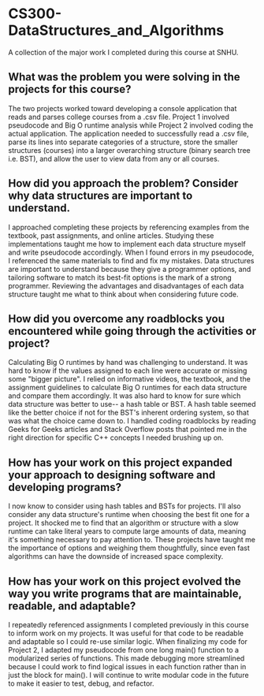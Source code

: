 # CS300-DataStructures_and_Algorithms
A collection of the major work I completed during this course at SNHU.

What was the problem you were solving in the projects for this course?
--
The two projects worked toward developing a console application that reads and parses college courses from a .csv file. Project 1 involved pseudocode and Big O runtime analysis while Project 2 involved coding the actual application. The application needed to successfully read a .csv file, parse its lines into separate categories of a structure, store the smaller structures (courses) into a larger overarching structure (binary search tree i.e. BST), and allow the user to view data from any or all courses.

How did you approach the problem? Consider why data structures are important to understand.
--
I approached completing these projects by referencing examples from the textbook, past assignments, and online articles. Studying these implementations taught me how to implement each data structure myself and write pseudocode accordingly. When I found errors in my pseudocode, I referenced the same materials to find and fix my mistakes. Data structures are important to understand because they give a programmer options, and tailoring software to match its best-fit options is the mark of a strong programmer. Reviewing the advantages and disadvantages of each data structure taught me what to think about when considering future code.

How did you overcome any roadblocks you encountered while going through the activities or project?
--
Calculating Big O runtimes by hand was challenging to understand. It was hard to know if the values assigned to each line were accurate or missing some "bigger picture". I relied on informative videos, the textbook, and the assignment guidelines to calculate Big O runtimes for each data structure and compare them accordingly. It was also hard to know for sure which data structure was better to use-- a hash table or BST. A hash table seemed like the better choice if not for the BST's inherent ordering system, so that was what the choice came down to. I handled coding roadblocks by reading Geeks for Geeks articles and Stack Overflow posts that pointed me in the right direction for specific C++ concepts I needed brushing up on.

How has your work on this project expanded your approach to designing software and developing programs?
--
I now know to consider using hash tables and BSTs for projects. I'll also consider any data structure's runtime when choosing the best fit one for a project. It shocked me to find that an algorithm or structure with a slow runtime can take literal years to compute large amounts of data, meaning it's something necessary to pay attention to. These projects have taught me the importance of options and weighing them thoughtfully, since even fast algorithms can have the downside of increased space complexity.

How has your work on this project evolved the way you write programs that are maintainable, readable, and adaptable?
--
I repeatedly referenced assignments I completed previously in this course to inform work on my projects. It was useful for that code to be readable and adaptable so I could re-use similar logic. When finalizing my code for Project 2, I adapted my pseudocode from one long main() function to a modularized series of functions. This made debugging more streamlined because I could work to find logical issues in each function rather than in just the block for main(). I will continue to write modular code in the future to make it easier to test, debug, and refactor.
